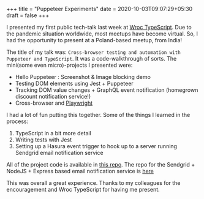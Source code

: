 +++
title = "Puppeteer Experiments"
date = 2020-10-03T09:07:29+05:30
draft = false
+++

I presented my first public tech-talk last week at [Wroc TypeScript](https://www.meetup.com/WrocTypeScript/events/sjzhvqybcmbfc/). Due to the pandemic situation worldwide, most meetups have become virtual. So, I had the opportunity to present at a Poland-based meetup, from India!

The title of my talk was: `Cross-browser testing and automation with Puppeteer and TypeScript`. It was a code-walkthrough of sorts. The mini(some even micro)-projects I presented were:
- Hello Puppeteer : Screenshot & Image blocking demo
- Testing DOM elements using Jest + Puppeteer
- Tracking DOM value changes + GraphQL event notification (homegrown discount notification service!)
- Cross-browser and [Playwright](https://github.com/microsoft/playwright)

I had a lot of fun putting this together. Some of the things I learned in the process:
1. TypeScript in a bit more detail
2. Writing tests with Jest
3. Setting up a Hasura event trigger to hook up to a server running Sendgrid email notification service

All of the project code is available in [this repo](https://github.com/meerasndr/puppeteer-experiment). The repo for the Sendgrid + NodeJS + Express based email notification service is [here](https://github.com/meerasndr/sendgrid-node-express-emailservice)

This was overall a great experience. Thanks to my colleagues for the encouragement and Wroc TypeScript for having me present.